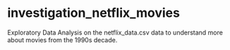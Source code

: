 # investigation_netflix_movies
Exploratory Data Analysis on the netflix_data.csv data to understand more about movies from the 1990s decade.
